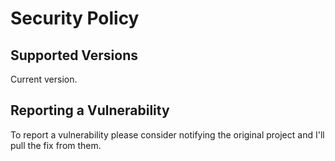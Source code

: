 # Security Policy

## Supported Versions

Current version.

## Reporting a Vulnerability

To report a vulnerability please consider notifying the original project and I'll pull the fix from them.  
